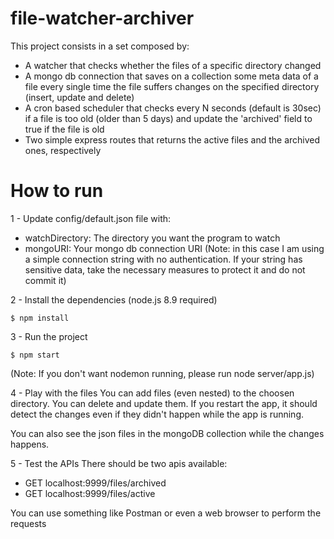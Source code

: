 # file-watcher-archiver

This project consists in a set composed by:
  - A watcher that checks whether the files of a specific directory changed
  - A mongo db connection that saves on a collection some meta data of a file every single time the file suffers changes on the specified directory (insert, update and delete)
  - A cron based scheduler that checks every N seconds (default is 30sec) if a file is too old (older than 5 days) and update the 'archived' field to true if the file is old
  - Two simple express routes that returns the active files and the archived ones, respectively

# How to run
1 - Update config/default.json file with:
* watchDirectory: The directory you want the program to watch
* mongoURI: Your mongo db connection URI
(Note: in this case I am using a simple connection string with no authentication. If your string has sensitive data, take the necessary measures to protect it and do not commit it)

2 - Install the dependencies (node.js 8.9 required)
```shell
$ npm install
```

3 - Run the project
```shell
$ npm start
```
(Note: If you don't want nodemon running, please run node server/app.js)

4 - Play with the files
You can add files (even nested) to the choosen directory.
You can delete and update them.
If you restart the app, it should detect the changes even if they didn't happen while the app is running.

You can also see the json files in the mongoDB collection while the changes happens.

5 - Test the APIs
There should be two apis available:
- GET localhost:9999/files/archived
- GET localhost:9999/files/active

You can use something like Postman or even a web browser to perform the requests

